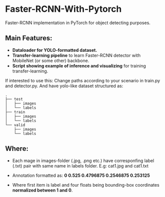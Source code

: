 # Faster-RCNN-With-Pytorch

Faster-RCNN implementation in PyTorch for object detecting purposes.

## Main Features:

- **Dataloader for YOLO-formatted dataset.**
- **Transfer-learning pipeline** to learn Faster-RCNN detector with MobileNet (or some other) backbone.
- **Script showing example of inference and visualizing** for training transfer-learning.

If interested to use this:
Change paths according to your scenario in train.py and detector.py.
And have yolo-like dataset structured as:

```
.
├── test
│   ├── images
│   └── labels
├── train
│   ├── images
│   └── labels
└── valid
    ├── images
    └── labels
```

## Where:

- Each mage in images-folder (.jpg, .png etc.) have corresponfing label (.txt) pair with same name in labels folder.
E.g: cat1.jpg and cat1.txt

- Annotation formatted as: **0 0.525 0.4796875 0.2546875 0.253125**
- Where first item is label and four floats being bounding-box coordinates **normalized between 1 and 0**. 
